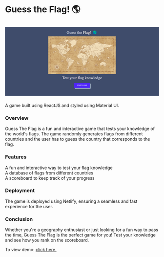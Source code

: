 # Guess the Flag! 🌎

<h2 align="center">
  <img src="./src/gtf.png" alt="" width="600px" />
  <br>
</h2>

A game built using ReactJS and styled using Material UI.

### Overview
Guess The Flag is a fun and interactive game that tests your knowledge of the world's flags. The game randomly generates flags from different countries and the user has to guess the country that corresponds to the flag.

### Features
A fun and interactive way to test your flag knowledge\
A database of flags from different countries\
A scoreboard to keep track of your progress

### Deployment
The game is deployed using Netlify, ensuring a seamless and fast experience for the user.

### Conclusion
Whether you're a geography enthusiast or just looking for a fun way to pass the time, Guess The Flag is the perfect game for you! Test your knowledge and see how you rank on the scoreboard.

To view demo: [click here.](https://gtf-game.netlify.app/)
